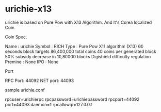 # urichie-x13

urichie is based on Pure Pow with X13 Algorithm.
And It's Corea localized Coin.


Coin Spec.

Name : urichie
Symbol : RICH
Type : Pure Pow
X11 algorithm (X13)
60 seconds block targets 
86,400,000 total coins 
40 coins per generated block 
50% subsidy decrease in 10,80000 blocks 
Digishield difficulty regulation 
Premine : None 
IPO : None

Port

RPC Port: 44092
NET port: 44093


sample urichie.conf

rpcuser=urichierpc
rpcpassword=urichiepassword
rpcport=44092
port=44093
daemon=1
rpcallowip=127.0.0.1
